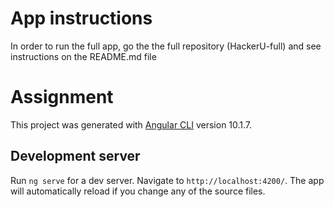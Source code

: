 # App instructions

In order to run the full app, go the the full repository (HackerU-full) and see instructions on the README.md file

# Assignment

This project was generated with [Angular CLI](https://github.com/angular/angular-cli) version 10.1.7.

## Development server

Run `ng serve` for a dev server. Navigate to `http://localhost:4200/`. The app will automatically reload if you change any of the source files.

